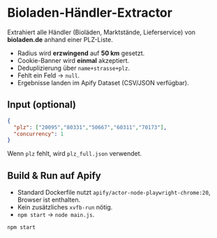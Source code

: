 # Bioladen-Händler-Extractor

Extrahiert alle Händler (Bioläden, Marktstände, Lieferservice) von **bioladen.de** anhand einer PLZ-Liste.
- Radius wird **erzwingend** auf **50 km** gesetzt.
- Cookie-Banner wird **einmal** akzeptiert.
- Deduplizierung über `name+strasse+plz`.
- Fehlt ein Feld → `null`.
- Ergebnisse landen im Apify Dataset (CSV/JSON verfügbar).

## Input (optional)
```json
{
  "plz": ["20095","80331","50667","60311","70173"],
  "concurrency": 1
}
```

Wenn `plz` fehlt, wird `plz_full.json` verwendet.

## Build & Run auf Apify
- Standard Dockerfile nutzt `apify/actor-node-playwright-chrome:20`, Browser ist enthalten.
- Kein zusätzliches `xvfb-run` nötig.
- `npm start` → `node main.js`.
```bash
npm start
```
